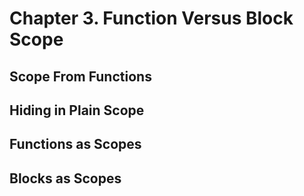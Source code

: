 # Chapter 3. Function Versus Block Scope

## Scope From Functions

## Hiding in Plain Scope

## Functions as Scopes

## Blocks as Scopes
